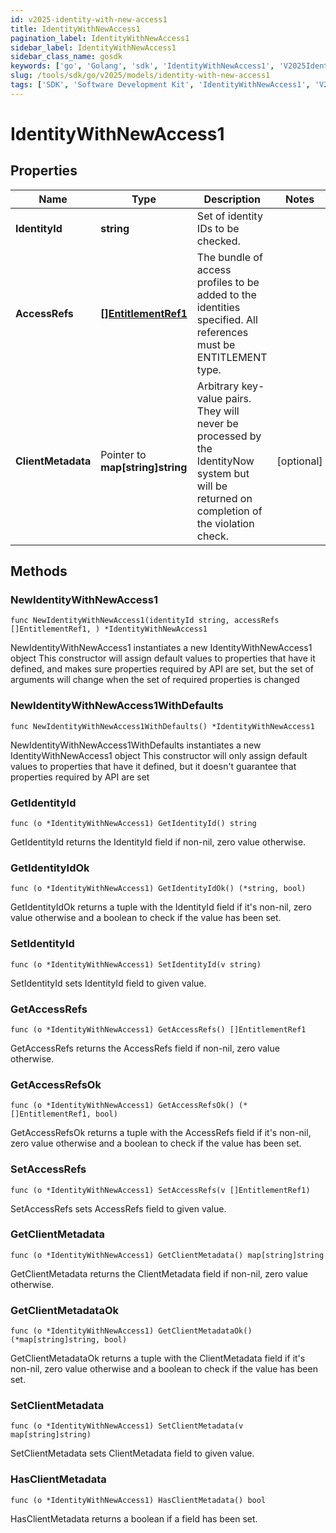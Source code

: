 ```yaml
---
id: v2025-identity-with-new-access1
title: IdentityWithNewAccess1
pagination_label: IdentityWithNewAccess1
sidebar_label: IdentityWithNewAccess1
sidebar_class_name: gosdk
keywords: ['go', 'Golang', 'sdk', 'IdentityWithNewAccess1', 'V2025IdentityWithNewAccess1'] 
slug: /tools/sdk/go/v2025/models/identity-with-new-access1
tags: ['SDK', 'Software Development Kit', 'IdentityWithNewAccess1', 'V2025IdentityWithNewAccess1']
---
```


# IdentityWithNewAccess1

## Properties

Name | Type | Description | Notes
------------ | ------------- | ------------- | -------------
**IdentityId** | **string** | Set of identity IDs to be checked. | 
**AccessRefs** | [**[]EntitlementRef1**](entitlement-ref1) | The bundle of access profiles to be added to the identities specified. All references must be ENTITLEMENT type. | 
**ClientMetadata** | Pointer to **map[string]string** | Arbitrary key-value pairs. They will never be processed by the IdentityNow system but will be returned on completion of the violation check. | [optional] 

## Methods

### NewIdentityWithNewAccess1

`func NewIdentityWithNewAccess1(identityId string, accessRefs []EntitlementRef1, ) *IdentityWithNewAccess1`

NewIdentityWithNewAccess1 instantiates a new IdentityWithNewAccess1 object
This constructor will assign default values to properties that have it defined,
and makes sure properties required by API are set, but the set of arguments
will change when the set of required properties is changed

### NewIdentityWithNewAccess1WithDefaults

`func NewIdentityWithNewAccess1WithDefaults() *IdentityWithNewAccess1`

NewIdentityWithNewAccess1WithDefaults instantiates a new IdentityWithNewAccess1 object
This constructor will only assign default values to properties that have it defined,
but it doesn't guarantee that properties required by API are set

### GetIdentityId

`func (o *IdentityWithNewAccess1) GetIdentityId() string`

GetIdentityId returns the IdentityId field if non-nil, zero value otherwise.

### GetIdentityIdOk

`func (o *IdentityWithNewAccess1) GetIdentityIdOk() (*string, bool)`

GetIdentityIdOk returns a tuple with the IdentityId field if it's non-nil, zero value otherwise
and a boolean to check if the value has been set.

### SetIdentityId

`func (o *IdentityWithNewAccess1) SetIdentityId(v string)`

SetIdentityId sets IdentityId field to given value.


### GetAccessRefs

`func (o *IdentityWithNewAccess1) GetAccessRefs() []EntitlementRef1`

GetAccessRefs returns the AccessRefs field if non-nil, zero value otherwise.

### GetAccessRefsOk

`func (o *IdentityWithNewAccess1) GetAccessRefsOk() (*[]EntitlementRef1, bool)`

GetAccessRefsOk returns a tuple with the AccessRefs field if it's non-nil, zero value otherwise
and a boolean to check if the value has been set.

### SetAccessRefs

`func (o *IdentityWithNewAccess1) SetAccessRefs(v []EntitlementRef1)`

SetAccessRefs sets AccessRefs field to given value.


### GetClientMetadata

`func (o *IdentityWithNewAccess1) GetClientMetadata() map[string]string`

GetClientMetadata returns the ClientMetadata field if non-nil, zero value otherwise.

### GetClientMetadataOk

`func (o *IdentityWithNewAccess1) GetClientMetadataOk() (*map[string]string, bool)`

GetClientMetadataOk returns a tuple with the ClientMetadata field if it's non-nil, zero value otherwise
and a boolean to check if the value has been set.

### SetClientMetadata

`func (o *IdentityWithNewAccess1) SetClientMetadata(v map[string]string)`

SetClientMetadata sets ClientMetadata field to given value.

### HasClientMetadata

`func (o *IdentityWithNewAccess1) HasClientMetadata() bool`

HasClientMetadata returns a boolean if a field has been set.


